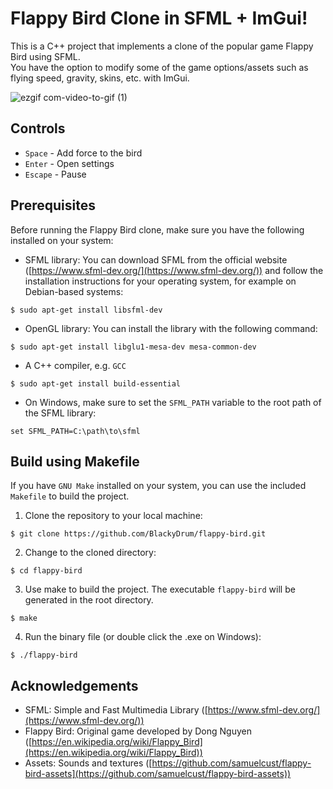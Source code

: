 # Flappy Bird Clone in SFML + ImGui!
This is a C++ project that implements a clone of the popular game Flappy Bird using SFML.<br>
You have the option to modify some of the game options/assets such as flying speed, gravity, skins, etc. with ImGui.

![ezgif com-video-to-gif (1)](https://github.com/BlackyDrum/flappy-bird/assets/111639941/330131b2-71e0-4690-8296-96f2ce75c046)

## Controls
- ``Space`` - Add force to the bird
- ``Enter`` - Open settings
- ``Escape`` - Pause

## Prerequisites
Before running the Flappy Bird clone, make sure you have the following installed on your system:
-   SFML library: You can download SFML from the official website ([https://www.sfml-dev.org/](https://www.sfml-dev.org/)) and follow the installation instructions for your operating system, for example on Debian-based systems:
```
$ sudo apt-get install libsfml-dev
```
- OpenGL library: You can install the library with the following command:
```
$ sudo apt-get install libglu1-mesa-dev mesa-common-dev
```
- A C++ compiler, e.g. ``GCC``
```
$ sudo apt-get install build-essential
```
- On Windows, make sure to set the ``SFML_PATH`` variable to the root path of the SFML library:
```
set SFML_PATH=C:\path\to\sfml
```
 
## Build using Makefile
If you have ``GNU Make`` installed on your system, you can use the included ``Makefile`` to build the project.

1. Clone the repository to your local machine:
```
$ git clone https://github.com/BlackyDrum/flappy-bird.git
```
2. Change to the cloned directory:
```
$ cd flappy-bird
```
3. Use make to build the project. The executable ``flappy-bird`` will be generated in the root directory.
```
$ make
```
4. Run the binary file (or double click the .exe on Windows):
```
$ ./flappy-bird
```

## Acknowledgements

-   SFML: Simple and Fast Multimedia Library ([https://www.sfml-dev.org/](https://www.sfml-dev.org/))
-   Flappy Bird: Original game developed by Dong Nguyen ([https://en.wikipedia.org/wiki/Flappy_Bird](https://en.wikipedia.org/wiki/Flappy_Bird))
-   Assets: Sounds and textures ([https://github.com/samuelcust/flappy-bird-assets](https://github.com/samuelcust/flappy-bird-assets))
